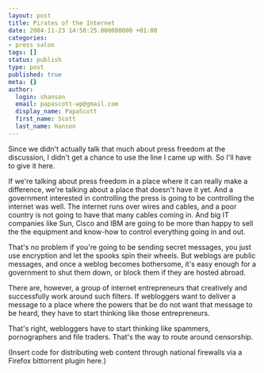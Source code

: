 ```yaml
---
layout: post
title: Pirates of the Internet
date: 2004-11-23 14:50:25.000000000 +01:00
categories:
- press salon
tags: []
status: publish
type: post
published: true
meta: {}
author:
  login: shanson
  email: papascott-wp@gmail.com
  display_name: PapaScott
  first_name: Scott
  last_name: Hanson
---
```

<p>Since we didn't actually talk that much about press freedom at the discussion, I didn't get a chance to use the line I came up with. So I'll have to give it here.</p>
<p>If we're talking about press freedom in a place where it can really make a difference, we're talking about a place that doesn't have it yet. And a government interested in controlling the press is going to be controlling the internet was well. The internet runs over wires and cables, and a poor country is not going to have that many cables coming in. And big IT companies like Sun, Cisco and IBM are going to be more than happy to sell the the equipment and know-how to control everything going in and out.</p>
<p>That's no problem if you're going to be sending secret messages, you just use encryption and let the spooks spin their wheels. But weblogs are public messages, and once a weblog becomes bothersome, it's easy enough for a government to shut them down, or block them if they are hosted abroad.</p>
<p>There are, however, a group of internet entrepreneurs that creatively and successfully work around such filters. If webloggers want to deliver a message to a place where the powers that be do not want that message to be heard, they have to start thinking like those entrepreneurs. </p>
<p>That's right, webloggers have to start thinking like spammers, pornographers and file traders. That's the way to route around censorship.</p>
<p>(Insert code for distributing web content through national firewalls via a Firefox bittorrent plugin here.)</p>
